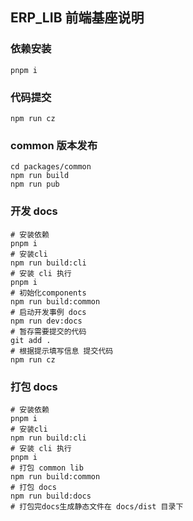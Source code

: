 ## ERP_LIB 前端基座说明

### 依赖安装

```shell
pnpm i
```

### 代码提交

```shell
npm run cz
```

### common 版本发布

```shell
cd packages/common
npm run build
npm run pub
```

### 开发 docs

```shell
# 安装依赖
pnpm i
# 安装cli
npm run build:cli
# 安装 cli 执行
pnpm i
# 初始化components
npm run build:common
# 启动开发事例 docs
npm run dev:docs
# 暂存需要提交的代码
git add .
# 根据提示填写信息 提交代码
npm run cz
```

### 打包 docs

```shell
# 安装依赖
pnpm i
# 安装cli
npm run build:cli
# 安装 cli 执行
pnpm i
# 打包 common lib
npm run build:common
# 打包 docs
npm run build:docs
# 打包完docs生成静态文件在 docs/dist 目录下
```

